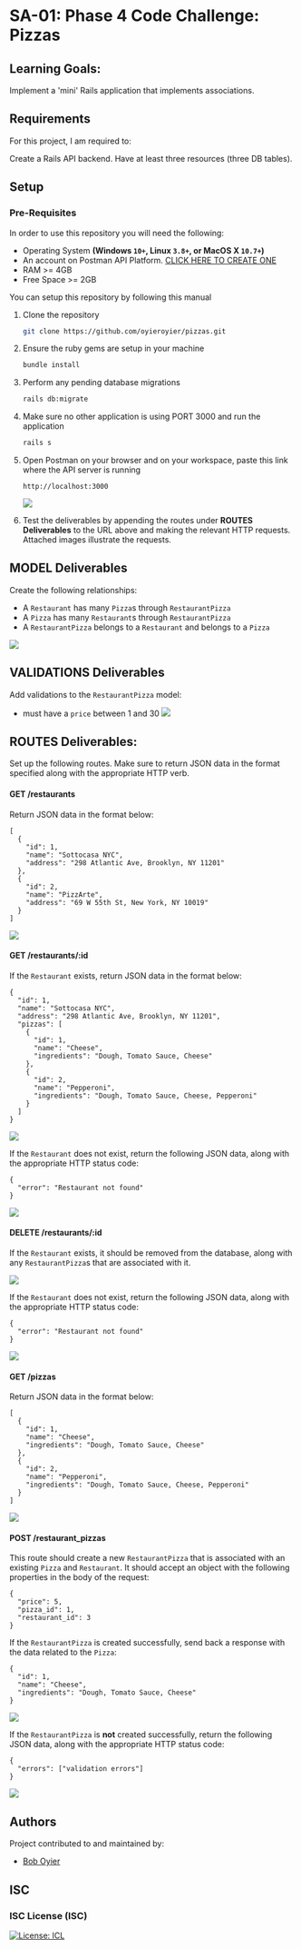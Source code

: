 # SA-01: Phase 4 Code Challenge: Pizzas

## Learning Goals:
Implement a 'mini' Rails application that implements associations.

## Requirements
For this project, I am required to:

Create a Rails API backend.
Have at least three resources (three DB tables).

## Setup

### Pre-Requisites
In order to use this repository you will need the following:



- Operating System **(Windows `10+`, Linux `3.8+`, or MacOS X `10.7+`)**
- An account on Postman API Platform. [CLICK HERE TO CREATE ONE](https://www.postman.com/)
- RAM >= 4GB
- Free Space >= 2GB

You can setup this repository by following this manual

1. Clone the repository
    ```bash
   git clone https://github.com/oyieroyier/pizzas.git
   ```
2. Ensure the ruby gems are setup in your machine
    ```bash
   bundle install
   ```
3. Perform any pending database migrations
   ```bash
   rails db:migrate
   ```
4. Make sure no other application is using PORT 3000 and run the application
    ```bash
    rails s
    ```

5. Open Postman on your browser and on your workspace, paste this link where the API server is running
    ```
   http://localhost:3000
   ```

	 ![](/readme_resources/postman.png)

6. Test the deliverables by appending the routes under **ROUTES Deliverables** to the URL above and making the relevant HTTP requests.
Attached images illustrate the requests.


## MODEL Deliverables
Create the following relationships:

- A `Restaurant` has many `Pizza`s through `RestaurantPizza`
- A `Pizza` has many `Restaurant`s through `RestaurantPizza`
- A `RestaurantPizza` belongs to a `Restaurant` and belongs to a `Pizza`

![](/readme_resources/dbdiag.png)


## VALIDATIONS Deliverables
Add validations to the `RestaurantPizza` model:

- must have a `price` between 1 and 30
![](/readme_resources/VAL.png)

## ROUTES Deliverables:
Set up the following routes. Make sure to return JSON data in the format specified along with the appropriate HTTP verb.

#### GET /restaurants
Return JSON data in the format below:

```
[
  {
    "id": 1,
    "name": "Sottocasa NYC",
    "address": "298 Atlantic Ave, Brooklyn, NY 11201"
  },
  {
    "id": 2,
    "name": "PizzArte",
    "address": "69 W 55th St, New York, NY 10019"
  }
]
```
![](/readme_resources/GET.png)

#### GET /restaurants/:id
If the `Restaurant` exists, return JSON data in the format below:

```
{
  "id": 1,
  "name": "Sottocasa NYC",
  "address": "298 Atlantic Ave, Brooklyn, NY 11201",
  "pizzas": [
    {
      "id": 1,
      "name": "Cheese",
      "ingredients": "Dough, Tomato Sauce, Cheese"
    },
    {
      "id": 2,
      "name": "Pepperoni",
      "ingredients": "Dough, Tomato Sauce, Cheese, Pepperoni"
    }
  ]
}
```
![](/readme_resources/SHOW.png)

If the `Restaurant` does not exist, return the following JSON data, along with
the appropriate HTTP status code:

```
{
  "error": "Restaurant not found"
}
```
![](/readme_resources/SHOW2.png)

#### DELETE /restaurants/:id
If the `Restaurant` exists, it should be removed from the database, along with any `RestaurantPizza`s that are associated with it.

![](/readme_resources/DELETE.png)

If the `Restaurant` does not exist, return the following JSON data, along with
the appropriate HTTP status code:

```
{
  "error": "Restaurant not found"
}
```
![](/readme_resources/DELETE2.png)

#### GET /pizzas
Return JSON data in the format below:

```
[
  {
    "id": 1,
    "name": "Cheese",
    "ingredients": "Dough, Tomato Sauce, Cheese"
  },
  {
    "id": 2,
    "name": "Pepperoni",
    "ingredients": "Dough, Tomato Sauce, Cheese, Pepperoni"
  }
]
```
![](/readme_resources/GETPIZZAS.png)

#### POST /restaurant_pizzas
This route should create a new `RestaurantPizza` that is associated with an existing `Pizza` and `Restaurant`. It should accept an object with the following properties in the body of the request:

```
{
  "price": 5,
  "pizza_id": 1,
  "restaurant_id": 3
}
```

If the `RestaurantPizza` is created successfully, send back a response with the data
related to the `Pizza`:

```
{
  "id": 1,
  "name": "Cheese",
  "ingredients": "Dough, Tomato Sauce, Cheese"
}
```
![](/readme_resources/RESPIZZ.png)

If the `RestaurantPizza` is **not** created successfully, return the following
JSON data, along with the appropriate HTTP status code:

```
{
  "errors": ["validation errors"]
}

```
![](/readme_resources/UNPRO.png)


## Authors

Project contributed to and maintained by:
- [Bob Oyier](https://github.com/oyieroyier/)

## ISC

### ISC License (ISC)

[![License: ICL](https://img.shields.io/badge/License-ISC-blue.svg)](https://opensource.org/licenses/ISC)
